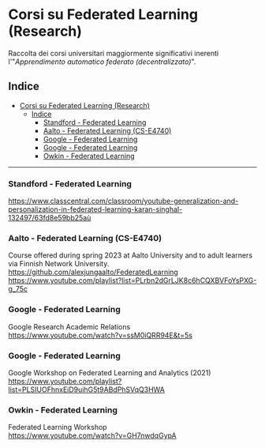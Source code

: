 # Corsi su Federated Learning (Research)
Raccolta dei corsi universitari maggiormente significativi inerenti l'"_Apprendimento automatico federato (decentralizzato)_".
 
## Indice
- [Corsi su Federated Learning (Research)](#corsi-su-federated-learning-research)
  - [Indice](#indice)
    - [Standford - Federated Learning](#standford---federated-learning)
    - [Aalto - Federated Learning (CS-E4740)](#aalto---federated-learning-cs-e4740)
    - [Google - Federated Learning](#google---federated-learning)
    - [Google - Federated Learning](#google---federated-learning-1)
    - [Owkin - Federated Learning](#owkin---federated-learning)

 

-------------


### Standford - Federated Learning
https://www.classcentral.com/classroom/youtube-generalization-and-personalization-in-federated-learning-karan-singhal-132497/63fd8e59bb25aù


### Aalto - Federated Learning (CS-E4740)
Course offered during spring 2023 at Aalto University and to adult learners via Finnish Network University.
https://github.com/alexjungaalto/FederatedLearning     
https://www.youtube.com/playlist?list=PLrbn2dGrLJK8c6hCQXBVFoYsPXG-g_75c


### Google - Federated Learning 
Google Research Academic Relations   
https://www.youtube.com/watch?v=ssM0iQRR94E&t=5s    


### Google - Federated Learning 
Google Workshop on Federated Learning and Analytics (2021)    
https://www.youtube.com/playlist?list=PLSIUOFhnxEiD9uihG5t9ABdPhSVqQ3HWA


### Owkin - Federated Learning
Federated Learning Workshop    
https://www.youtube.com/watch?v=GH7nwdqGypA


